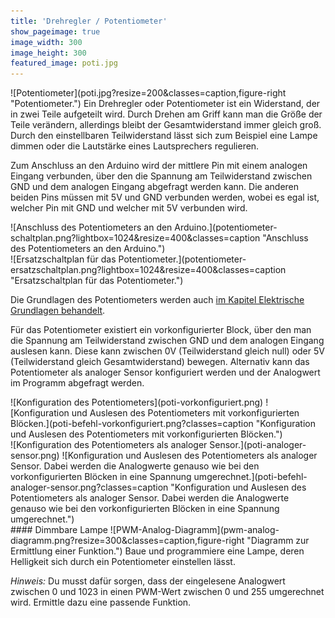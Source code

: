 ```yaml
---
title: 'Drehregler / Potentiometer'
show_pageimage: true
image_width: 300
image_height: 300
featured_image: poti.jpg
---
```


<div markdown="1" class="clearfix">
![Potentiometer](poti.jpg?resize=200&classes=caption,figure-right "Potentiometer.")
Ein Drehregler oder Potentiometer ist ein Widerstand, der in zwei Teile aufgeteilt wird. Durch Drehen am Griff kann man die Größe der Teile verändern, allerdings bleibt der Gesamtwiderstand immer gleich groß. Durch den einstellbaren Teilwiderstand lässt sich zum Beispiel eine Lampe dimmen oder die Lautstärke eines Lautsprechers regulieren.
</div>

Zum Anschluss an den Arduino wird der mittlere Pin mit einem analogen Eingang verbunden, über den die Spannung am Teilwiderstand zwischen GND und dem analogen Eingang abgefragt werden kann. Die anderen beiden Pins müssen mit 5V und GND verbunden werden, wobei es egal ist, welcher Pin mit GND und welcher mit 5V verbunden wird.

<div class="flex-box">
<div markdown="1" class="flexible">![Anschluss des Potentiometers an den Arduino.](potentiometer-schaltplan.png?lightbox=1024&resize=400&classes=caption "Anschluss des Potentiometers an den Arduino.")</div>
<div markdown="1" class="flexible">![Ersatzschaltplan für das Potentiometer.](potentiometer-ersatzschaltplan.png?lightbox=1024&resize=400&classes=caption "Ersatzschaltplan für das Potentiometer.")</div>
</div>

Die Grundlagen des Potentiometers werden auch [im Kapitel Elektrische Grundlagen behandelt](../../elektrik/anwendungen-spannungsmessung#drehregler-verwenden).

Für das Potentiometer existiert ein vorkonfigurierter Block, über den man die Spannung am Teilwiderstand zwischen GND und dem analogen Eingang auslesen kann. Diese kann zwischen 0V (Teilwiderstand gleich null) oder 5V (Teilwiderstand gleich Gesamtwiderstand) bewegen. Alternativ kann das Potentiometer als analoger Sensor konfiguriert werden und der Analogwert im Programm abgefragt werden.

<div class="flex-box">
<div markdown="1">
![Konfiguration des Potentiometers](poti-vorkonfiguriert.png)
![Konfiguration und Auslesen des Potentiometers mit vorkonfigurierten Blöcken.](poti-befehl-vorkonfiguriert.png?classes=caption "Konfiguration und Auslesen des Potentiometers mit vorkonfigurierten Blöcken.")
</div>
<div markdown="1">
![Konfiguration des Potentiometers als analoger Sensor.](poti-analoger-sensor.png)
![Konfiguration und Auslesen des Potentiometers als analoger Sensor. Dabei werden die Analogwerte genauso wie bei den vorkonfigurierten Blöcken in eine Spannung umgerechnet.](poti-befehl-analoger-sensor.png?classes=caption "Konfiguration und Auslesen des Potentiometers als analoger Sensor. Dabei werden die Analogwerte genauso wie bei den vorkonfigurierten Blöcken in eine Spannung umgerechnet.")
</div>
</div>

<div markdown="1" class="projekt clearfix">
#### Dimmbare Lampe
![PWM-Analog-Diagramm](pwm-analog-diagramm.png?resize=300&classes=caption,figure-right "Diagramm zur Ermittlung einer Funktion.")
Baue und programmiere eine Lampe, deren Helligkeit sich durch ein Potentiometer einstellen lässt.

*Hinweis:* Du musst dafür sorgen, dass der eingelesene Analogwert zwischen 0 und 1023 in einen PWM-Wert zwischen 0 und 255 umgerechnet wird. Ermittle dazu eine passende Funktion.
</div>